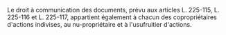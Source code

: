   
Le droit à communication des documents, prévu aux articles L. 225-115, L. 225-116 et L. 225-117, appartient également à chacun des copropriétaires d'actions indivises, au nu-propriétaire et à l'usufruitier d'actions.  

  
